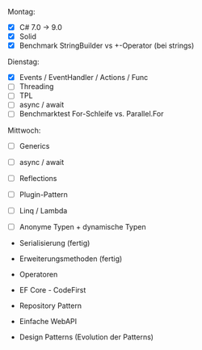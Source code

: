 Montag:

- [x] C# 7.0 -> 9.0 
- [x] Solid 
- [x] Benchmark StringBuilder vs +-Operator (bei strings)

Dienstag:
- [x] Events / EventHandler / Actions / Func 
- [ ] Threading 
- [ ] TPL 
- [ ] async / await 
- [ ] Benchmarktest For-Schleife vs. Parallel.For

Mittwoch: 
- [ ] Generics 
- [ ] async / await 
- [ ] Reflections 
- [ ] Plugin-Pattern 
- [ ] Linq / Lambda 
- [ ] Anonyme Typen + dynamische Typen


- Serialisierung (fertig)
- Erweiterungsmethoden  (fertig) 
- Operatoren



- EF Core - CodeFirst
- Repository Pattern 
- Einfache WebAPI 
- Design Patterns (Evolution der Patterns) 